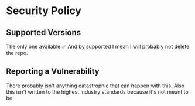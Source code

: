 # Security Policy

## Supported Versions
The only one available ✅
And by supported I mean I will probably not delete the repo.

## Reporting a Vulnerability

There probably isn't anything catastrophic that can happen with this.
Also this isn't written to the highest industry standards because it's not meant to be.
